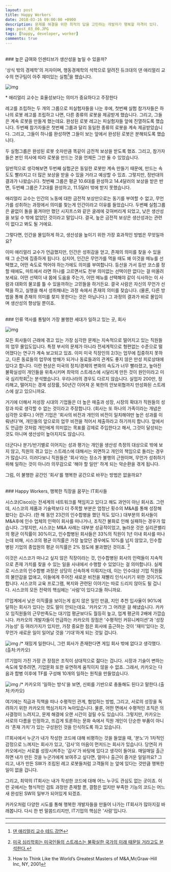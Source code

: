```yaml
---
layout: post
title: Happy Workers
date: 2018-03-16 09:00:00 +0900
description: 문제를 해결을 위한 최적의 답을 고민하는 개발자가 행복할 자격이 있다.
img: post_03_00.JPG 
tags: [happy, developer, worker]
comments: true
---
```

<br> 
### 높은 급여와 인센티브가 생산성을 높일 수 있을까?

'상식 밖의 경제학'의 저자이며, 행동경제학의 석학으로 알려진 듀크대의 댄 애리얼리 교수의 연구팀이 아주 재미있는 실험[^1]을 했습니다.

![img](../assets/img/post_03_01.jpg)

\* 애리얼리 교수는 효율성보다는 의미가 중요하다고 주장한다 

레고를 조립하는 두 개의 그룹으로 피실험자들을 나눈 후에, 첫번째 실험 참가자들은 하나의 로봇 레고를 조립하고 나면, 다른 종류의 로봇을 제공받게 했습니다. 그리고, 그들은 계속 로봇을 만들게 했는데요. 완성된 로봇 레고는 피실험자들 앞에 진열하도록 했습니다. 두번째 참가자들은 첫번째 그룹과 달리 동일한 종류의 로봇을 계속 제공받았습니다. 그리고, 그들이 하나를 완성하면 그들이 보는 앞에서 완성된 로봇은 분해되도록 했습니다.

두 실험그룹은 완성된 로봇 숫자만큼 똑같이 금전적 보상을 받도록 했죠. 그리고, 참가자들은 본인 의사에 따라 로봇을 만드는 것을 언제든 그만 둘 수 있었습니다.

일반적으로 생각해보면 두번째 실험군은 동일한 로봇만 계속 만들기 때문에, 만드는 속도도 빨라지고 더 많은 보상을 받을 수 있을 거라고 예상할 수 있죠. 그렇지만, 정반대의 결과가 나왔습니다. 첫번째 그룹은 평균 10.6대를 완성하고 14.4달러의 보상을 받은 반면, 두번째 그룹은 7.2대를 완성하고, 11.5달러 밖에 받지 못했습니다. 

애리얼리 교수는 인간의 노동에 대한 금전적 보상만으로는 동기를 부여할 수 없고, 무언가를 성취하는 과정에서 의미를 찾는게 인간이라고 이유를 들었습니다. 두번째 실험그룹은 끝없이 돌을 옮겨야만 했던 시지프스와 같은 굴레에 갖혀버리게 되었고, 낮은 생산성을 보일 수 밖에 없었던 것이라고 말입니다. 결국, 높은 금전적 보상은 생산성과는 관련이 없다고 봐도 될 거에요.

그렇다면, 인간을 몰입하게 하고, 생산성을 높이기 위한 가장 효과적인 방법은 무엇일까요?

이미 애리얼리 교수가 언급했지만, 인간은 성취감을 얻고, 존재의 의미를 찾을 수 있을 때 그 순간에 집중하게 됩니다. 
심지어, 인간은 무언가를 먹을 때도 왜 이것을 메뉴를 선택했고, 어떤 속도로 먹어야 하는가에도 의미를 부여합니다. 등산을 가서 등반 코스를 정할 때에도, 마트에서 라면 하나를 고르면서도 전부 의미없는 선택이란 없다는 걸 떠올려 보세요. 어떤 선택이 내 몸에 도움을 주는가, 어떤 메뉴를 선택해야 같이 식사하는 이 사람과 대화의 물꼬를 틀 수 있을까하는 고민들을 하거든요. 결국 사람은 자신의 무언가 선택을 하고, 실행을 해서 성취해내는 과정 속에서 존재의 의미를 찾습니다. (물론, 다른 방법을 통해 존재의 의미를 찾지 못한다는 것은 아닙니다.) 그 과정의 결과가 바로 몰입이며 생산성의 향상일 뿐이죠.

<br>
### 인류 역사를 통털어 가장 불행한 세대가 일하고 있는 곳, 회사

![img](../assets/img/post_03_02.JPG)

모든 회사들이 근래에 겪고 있는 가장 심각한 문제는 지속적으로 떨어지고 있는 직원들의 업무 몰입도입니다. 특정 부서의 문제가 아니라 전세계적으로 형편없는 수준으로 떨어졌다는 연구가 계속 보고되고 있죠. 이미 미국 직장인의 2/3는 업무에 집중하지 못하고, 다른 동료들의 업무에 방해가 되거나 동료들과의 관계도 좋지 않은 만성 피로상태에 있다고 합니다. 이런 현상은 미국의 정치/경제의 변화의 속도가 너무 빨라졌고, 높아진 불확실성이 개인들을 위축시키며 최악의 스트레스에 시달리게 만든 것이 원인이라고 미국 심리학회[^2]는 분석했습니다. 우리나라의 경우도 다르지 않습니다. 실업자 200만, 정리해고, 떨어지는 경제 성장률, 50년간 이어져 온 북한의 안보위협까지 만성화된 스트레스에 살고 있으니까요.

거기에 더해서 저성장 시대의 기업들은 더 높은 매출과 성장, 시장의 확대가 직원들의 성장과 따로 생각할 수 없는 것이라고 주장합니다. (회사는 또 하나의 가족이라는 개념은 심각한 오류다.) 어떤 기업은 '회사의 비전과 개인의 비전이 일치해야만 높은 성과를 이뤄낸다'며, 개인들의 앞으로의 업무 비전을 적어서 제출하라고 하기까지 합니다. 앞에서도 언급한 것처럼 개인에게 의미없는 목표를 강제로 주입한다고 해서, 그것이 달성되는 것도 아니며 생산성이 높아지지도 않습니다.

더군다나 분기/반기별로 이어지는 성과 평가는 개인을 생산성 측정의 대상으로 밖에 보지 않고, 직원의 겪고 있는 스트레스에 대해서는 외면하고 개인의 책임으로 돌리는 경우가 많습니다. 이러다보니 직원들은 '회사'라는 장소가 불행의 근원이며, 무언가 성취하기 위해 일하는 것이 아니라 의무감으로 '해야 할 일만' 하게 되는 악순환을 겪게 됩니다. 

그럼, 이 불행한 공간인 '회사'를 행복한 공간으로 바꾸는 방법은 없을까요?

<br>
### Happy Workers, 행복한 직장을 꿈꾸는 IT회사들

시스코(Cisco)는 전세계의 네트워크를 책임지고 있다고 해도 과언이 아닌 회사죠. 그런데, 시스코의 제품과 기술력보다 더 주목할 부분은 엄청난 횟수의 M&A를 통해 성장해 왔다는 겁니다. (한 해 동안 23건의 인수합병을 했던 적도 있다.) 대부분의 회사들이 M&A후에 인수 업체의 인력이 회사를 떠나거나, 조직간 불화로 인해 실패하는 경우가 많습니다. 그렇지만, 시스코는 M&A 사례는 대부분 성공적이었고, 놀라운 것은 실리콘밸리의 평균 이직률이 30%이고, 인수합병된 회사들은 33%의 직원이 1년 이내 회사를 떠나는데 비해, 시스코의 평균 이직률은 가장 높았던 경우에도 10%를 넘지 않았고, 인수합병된 기업의 종업원의 평균 이직률은 2% 정도에 불과했던 것이죠. [^3] 

이것은 시스코가 떠나고 싶지 않은 직장이라는 것, 인수합병된 회사의 인력들이 지속적으로 존재 가치를 찾을 수 있는 일을 사내에서 수행할 수 있었다는 걸 의미합니다. 실제로 시스코의 인수합병 과정은 상당히 신속하게 이뤄지는데, 이는 인수대상 기업 직원들의 불안감을 없애고, 이들에게 주어진 새로운 비전을 재빨리 인식시키기 위한 것이기도 합니다. 시스코의 교육 프로그램, 복지와 관련된 이야기는 따로 드리지 않아도 될 겁니다. 시스코의 모든 전략의 핵심에는 '사람'이 있다고들 하니까요. 

IT업계에서 낮은 이직률을 보이는게 쉽지 않은 일인 만큼, 지인 추천 입사율이 90%에 달하는 회사가 있다는 것도 말이 안되는데요. '카카오'가 그 어려운 걸 해냈습니다. 카카오 임직원들의 근무만족도는 대기업 평균보다도 월등히 높고, 업계 평균의 2배에 가깝습니다. 카카오의 개발자들이 언급하는 카카오의 장점은 '수평적인 커뮤니케이션'과 '성장가능성' 등 여러가지가 있지만, 가장 중요한 점은 회사에 출근하는 것이 '재미'있다는 것, 무언가 새로운 일이 일어날 것을 '기대'하게 되는 것일 겁니다. 
<br>

![img](../assets/img/post_03_03.JPG)
/* 재밌게 일한다니, 그런 회사가 존재한다면 게임 회사 밖에 없다고 생각했다. (출처:카카오)
<br>

IT기업이 가진 가장 큰 장점은 조직이 상대적으로 젊다는 겁니다. 시장과 기술이 변하는 속도에 맞추려면, 기업문화 또한 유연하게 움직이지 않을 수 없죠. 그래서, 카카오는 다음과 합병 이후에 TF를 구성해 10개의 일하는 원칙을 만들었습니다.


![img](../assets/img/post_03_04.JPG)
/* 카카오의 '일하는 방식'을 보면, 신뢰를 기반으로 충돌해도 된다고 말한다.(출처:카카오)

여기에는 직급과 직책을 떠나 수평적인 관계, 협업하는 방법, 그리고, 서로의 성장을 독려하기 위한 카카오의 핵심가치가 녹아있습니다. 물론, 어떤 면에서 수평적인 조직은 의사결정이 느려지고, 문제 해결에 오랜 시간이 걸릴 수도 있습니다. 그렇지만, 카카오는 서로의 다름을 인정하고, 뜨겁게 토론하는 문화 속에서 직원 개인이 단순한 부품이 아니라 '존재 가치'가 있는 구성원인 것을 인식하도록 하고 있습니다.

IT회사에서 누군가 내가 작성한 코드에 대해 비평하는 것을 들었을 때, '분노'가 1차적인 감정으로 느껴지는 회사가 있고, '감사'의 마음이 먼저드는 회사가 있습니다. 당연히 카카오에서는 서로를 성장시켜주는 '감사'가 바탕에 있다고 생각이 들어요. 매일매일 출근하면 내가 만든 것을 누군가에게 보여주고 싶다면, 얼마나 출근이 즐거운 일일까요? 그리고, 내가 만든 SW가 조립된 레고 로봇들처럼 고객들의 눈 앞에 있다는 것만큼 행복한 일이 없을 겁니다. 

그리고, 최악의 IT회사는 내가 작성한 코드에 대해 어느 누구도 관심도 없는 곳이죠. 이런 곳에서는 형식적인 검토 과정만 존재할 뿐, 결함은 없지만 부족한 기능의 코드는 어느새 완성된 SW의 일부가 되어있게 되겠죠. 

카카오처럼 다양한 시도를 통해 행복한 개발자들을 만들어 나가는 IT회사가 많아지길 바래봅니다. 다시 한 번 말씀드리지만, IT기업의 핵심은 '사람'입니다. 
<br>

---
[^1]: [댄 애리얼리 교수 테드 강연](https://www.ted.com/talks/dan_ariely_what_makes_us_feel_good_about_our_work/transcript?language=ko)

[^2]: [미국 심리학회는 미국인들의 스트레스는 불확실한 국가의 미래 때문일 거라고도 분석한다.](https://www.washingtonpost.com/news/inspired-life/wp/2017/02/15/americans-are-seriously-stressed-out-about-the-future-of-the-country-survey-finds/?utm_term=.491377bd8f1d)

[^3]: How to Think Like the World’s Greatest Masters of M&A,McGraw-Hill Inc, NY, 2001





